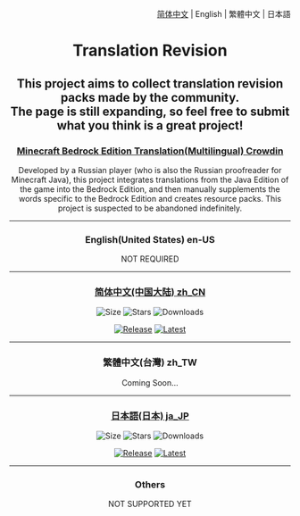 <div align="right">

<a href="/Translation Revision/README.md">简体中文</a> | English | 繁體中文 | 日本語

</div>

<div align="center">

<h1>Translation Revision</h1>

<h2>This project aims to collect translation revision packs made by the community.<br>The page is still expanding, so feel free to submit what you think is a great project!</h2>

<h3><a href="https://crowdin.com/project/translations-for-minecraft">Minecraft Bedrock Edition Translation(Multilingual) Crowdin</a></h3>

Developed by a Russian player (who is also the Russian proofreader for Minecraft Java), this project integrates translations from the Java Edition of the game into the Bedrock Edition, and then manually supplements the words specific to the Bedrock Edition and creates resource packs.
This project is suspected to be abandoned indefinitely.

<hr>

<h3>English(United States) en-US</h3>

NOT REQUIRED

<hr>

<h3><a href="https://github.com/Spectrollay/mclang_cn">简体中文(中国大陆) zh_CN</a></h3>

![Size](https://img.shields.io/github/repo-size/Spectrollay/mclang_cn?color=skyblue)   ![Stars](https://img.shields.io/github/stars/Spectrollay/mclang_cn?color=greenyellow)   ![Downloads](https://img.shields.io/github/downloads/Spectrollay/mclang_cn/total)

[![Release](https://img.shields.io/github/v/release/Spectrollay/mclang_cn?color=20A162&label=release)](https://github.com/Spectrollay/mclang_cn/releases/latest)   [![Latest](https://img.shields.io/github/v/release/Spectrollay/mclang_cn?color=43B244&include_prereleases&label=latest)](https://github.com/Spectrollay/mclang_cn/releases)

<hr>

<h3>繁體中文(台灣) zh_TW</h3>

Coming Soon...

<hr>

<h3><a href="https://github.com/SplsCH/Minecraft-BE-Japanese-Translation-Fix">日本語(日本) ja_JP</a></h3>

![Size](https://img.shields.io/github/repo-size/SplsCH/Minecraft-BE-Japanese-Translation-Fix?color=skyblue)   ![Stars](https://img.shields.io/github/stars/SplsCH/Minecraft-BE-Japanese-Translation-Fix?color=greenyellow)   ![Downloads](https://img.shields.io/github/downloads/SplsCH/Minecraft-BE-Japanese-Translation-Fix/total)

[![Release](https://img.shields.io/github/v/release/SplsCH/Minecraft-BE-Japanese-Translation-Fix?color=20A162&label=release)](https://github.com/SplsCH/Minecraft-BE-Japanese-Translation-Fix/releases/latest)   [![Latest](https://img.shields.io/github/v/release/SplsCH/Minecraft-BE-Japanese-Translation-Fix?color=43B244&include_prereleases&label=latest)](https://github.com/SplsCH/Minecraft-BE-Japanese-Translation-Fix/releases)

<hr>

<h3>Others</h3>

NOT SUPPORTED YET

</div>
